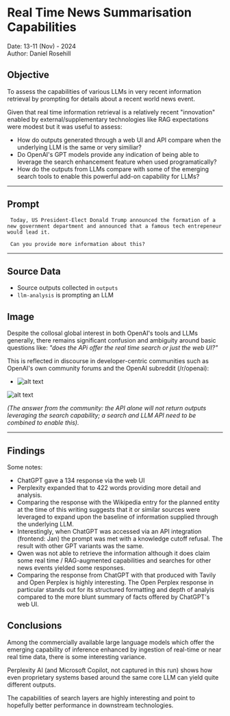 # Real Time News Summarisation Capabilities

Date: 13-11 (Nov) - 2024  
Author: Daniel Rosehill

## Objective

To assess the capabilities of various LLMs in very recent information retrieval by prompting for details about a recent world news event.

Given that real time information retrieval is a relatively recent "innovation" enabled by external/supplementary technologies like RAG expectations were modest but it was useful to assess:

- How do outputs generated through a web UI and API compare when the underlying LLM is the same or very similiar?
- Do OpenAI's GPT models provide any indication of being able to leverage the search enhancement feature when used programatically?
- How do the outputs from LLMs compare with some of the emerging search tools to enable this powerful add-on capability for LLMs?   

---

## Prompt

```
 Today, US President-Elect Donald Trump announced the formation of a new government department and announced that a famous tech entrepeneur would lead it. 

 Can you provide more information about this?
 ```

---

## Source Data

- Source outputs collected in `outputs`  
- `llm-analysis` is prompting an LLM  
  
## Image

Despite the collosal global interest in both OpenAI's tools and LLMs generally, there remains significant confusion and ambiguity around basic questions like: *"does the APi offer the real time search or just the web UI?"*

This is reflected in discourse in developer-centric communities such as OpenAI's own community forums and the OpenAI subreddit (/r/openai):

- ![alt text](../../images/api.png)

![alt text](../../images/3.png)

*(The answer from the community: the API alone will not return outputs leveraging the search capability; a search and LLM API need to be combined to enable this).*

---

## Findings

Some notes:

- ChatGPT gave a 134 response via the web UI
- Perplexity expanded that to 422 words providing more detail and analysis. 
- Comparing the response with the Wikipedia entry for the planned entity at the time of this writing suggests that it or similar sources were leveraged to expand upon the baseline of information supplied through the underlying LLM.  
-  Interestingly, when ChatGPT was accessed via an API integration (frontend: Jan) the prompt was met with a knowledge cutoff refusal. The result with other GPT variants was the same. 
-  Qwen was not able to retrieve the information although it does claim some real time / RAG-augmented capabilities and searches for other news events yielded some responses. 
-  Comparing the response from ChatGPT with that produced with Tavily and Open Perplex is highly interesting. The Open Perplex response in particular stands out for its structured formatting and depth of analyis compared to the more blunt summary of facts offered by ChatGPT's web UI.   

## Conclusions

Among the commercially available large language models which offer the emerging capability of inference enhanced by ingestion of real-time or near real time data, there is some interesting variance.

Perplexity AI (and Microsoft Copilot, not captured in this run) shows how even proprietary systems based around the same core LLM can yield quite different outputs. 

The capabilities of search layers are highly interesting and point to hopefully better performance in downstream technologies.